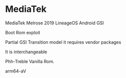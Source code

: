 # MediaTek
MediaTek Melrose 2019 
LineageOS Android GSI


Boot Rom exploit

Partial GSI Transition model it requires vendor packages 

It is interchangeable

Phh-Treble Vanilla Rom. 

arm64-aV
